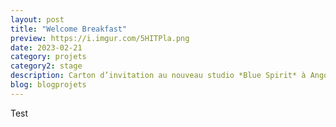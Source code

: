 ```yaml
---
layout: post
title: "Welcome Breakfast"
preview: https://i.imgur.com/5HITPla.png
date: 2023-02-21
category: projets 
category2: stage
description: Carton d’invitation au nouveau studio *Blue Spirit* à Angoulême
blog: blogprojets
---
```


Test
